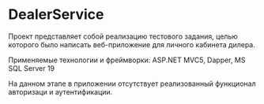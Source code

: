 # DealerService

Проект представляет собой реализацию тестового задания, целью которого было написать веб-приложение для личного кабинета дилера.

Применяемые технологии и фреймворки:
ASP.NET MVC5, Dapper, MS SQL Server 19

На данном этапе в приложении отсутствует реализованный функционал авторизаци и аутентификации.
